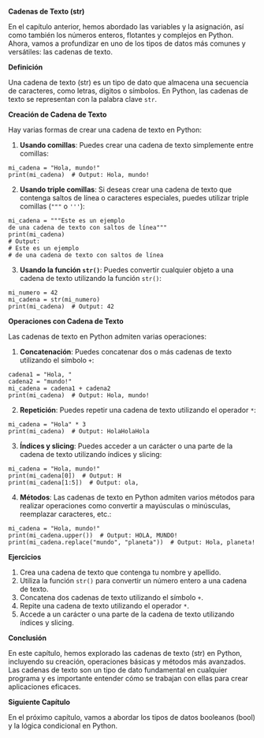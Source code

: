 **Cadenas de Texto (str)**

En el capítulo anterior, hemos abordado las variables y la asignación, así como también los números enteros, flotantes y complejos en Python. Ahora, vamos a profundizar en uno de los tipos de datos más comunes y versátiles: las cadenas de texto.

**Definición**

Una cadena de texto (str) es un tipo de dato que almacena una secuencia de caracteres, como letras, dígitos o símbolos. En Python, las cadenas de texto se representan con la palabra clave `str`.

**Creación de Cadena de Texto**

Hay varias formas de crear una cadena de texto en Python:

1. **Usando comillas**: Puedes crear una cadena de texto simplemente entre comillas:
```
mi_cadena = "Hola, mundo!"
print(mi_cadena)  # Output: Hola, mundo!
```

2. **Usando triple comillas**: Si deseas crear una cadena de texto que contenga saltos de línea o caracteres especiales, puedes utilizar triple comillas (`"""` o `'''`):
```
mi_cadena = """Este es un ejemplo
de una cadena de texto con saltos de línea"""
print(mi_cadena)
# Output:
# Este es un ejemplo
# de una cadena de texto con saltos de línea
```

3. **Usando la función `str()`**: Puedes convertir cualquier objeto a una cadena de texto utilizando la función `str()`:
```
mi_numero = 42
mi_cadena = str(mi_numero)
print(mi_cadena)  # Output: 42
```

**Operaciones con Cadena de Texto**

Las cadenas de texto en Python admiten varias operaciones:

1. **Concatenación**: Puedes concatenar dos o más cadenas de texto utilizando el símbolo `+`:
```
cadena1 = "Hola, "
cadena2 = "mundo!"
mi_cadena = cadena1 + cadena2
print(mi_cadena)  # Output: Hola, mundo!
```

2. **Repetición**: Puedes repetir una cadena de texto utilizando el operador `*`:
```
mi_cadena = "Hola" * 3
print(mi_cadena)  # Output: HolaHolaHola
```

3. **Índices y slicing**: Puedes acceder a un carácter o una parte de la cadena de texto utilizando índices y slicing:
```
mi_cadena = "Hola, mundo!"
print(mi_cadena[0])  # Output: H
print(mi_cadena[1:5])  # Output: ola,
```

4. **Métodos**: Las cadenas de texto en Python admiten varios métodos para realizar operaciones como convertir a mayúsculas o minúsculas, reemplazar caracteres, etc.:
```
mi_cadena = "Hola, mundo!"
print(mi_cadena.upper())  # Output: HOLA, MUNDO!
print(mi_cadena.replace("mundo", "planeta"))  # Output: Hola, planeta!
```

**Ejercicios**

1. Crea una cadena de texto que contenga tu nombre y apellido.
2. Utiliza la función `str()` para convertir un número entero a una cadena de texto.
3. Concatena dos cadenas de texto utilizando el símbolo `+`.
4. Repite una cadena de texto utilizando el operador `*`.
5. Accede a un carácter o una parte de la cadena de texto utilizando índices y slicing.

**Conclusión**

En este capítulo, hemos explorado las cadenas de texto (str) en Python, incluyendo su creación, operaciones básicas y métodos más avanzados. Las cadenas de texto son un tipo de dato fundamental en cualquier programa y es importante entender cómo se trabajan con ellas para crear aplicaciones eficaces.

**Siguiente Capítulo**

En el próximo capítulo, vamos a abordar los tipos de datos booleanos (bool) y la lógica condicional en Python.